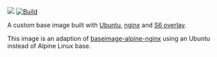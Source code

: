 
[appurl]: https://ubuntu.com
[nginxurl]: http://nginx.org/en/
[upstreamurl]: https://github.com/linuxserver/docker-baseimage-alpine-nginx

[![](https://raw.githubusercontent.com/linuxserver/docker-templates/master/linuxserver.io/img/Dockerfile-Link-green.png)](https://github.com/pagdot/docker-baseimage-ubuntu-nginx/blob/master/Dockerfile)
[![Build](https://github.com/pagdot/docker-baseimage-ubuntu-nginx/actions/workflows/main.yml/badge.svg)](https://github.com/pagdot/docker-baseimage-ubuntu-nginx/actions/workflows/main.yml)

A custom base image built with [Ubuntu][appurl], [nginx][nginxurl] and [S6 overlay](https://github.com/just-containers/s6-overlay).

This image is an adaption of [baseimage-alpine-nginx][upstreamurl] using an Ubuntu instead of Alpine Linux base.
